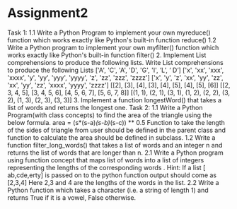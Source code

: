 # Assignment2
Task 1:
1.1
Write a Python Program to implement your own myreduce() function which works exactly like
Python's built-in function reduce()
1.2
Write a Python program to implement your own myfilter() function which works exactly like
Python's built-in function filter()
2.
Implement List comprehensions to produce the following lists.
Write List comprehensions to produce the following Lists
['A', 'C', 'A', 'D', 'G', 'I', ’L’, ‘ D’]
['x', 'xx', 'xxx', 'xxxx', 'y', 'yy', 'yyy', 'yyyy', 'z', 'zz', 'zzz', 'zzzz']
['x', 'y', 'z', 'xx', 'yy', 'zz', 'xx', 'yy', 'zz', 'xxxx', 'yyyy', 'zzzz']
[[2], [3], [4], [3], [4], [5], [4], [5], [6]]
[[2, 3, 4, 5], [3, 4, 5, 6], [4, 5, 6, 7], [5, 6, 7, 8]]
[(1, 1), (2, 1), (3, 1), (1, 2), (2, 2), (3, 2), (1, 3), (2, 3), (3, 3)]
3.
Implement a function longestWord() that takes a list of words and returns the longest one.
Task 2:
1.1
Write a Python Program(with class concepts) to find the area of the triangle using the below
formula.
area = (s*(s-a)*(s-b)*(s-c)) ** 0.5
Function to take the length of the sides of triangle from user should be defined in the parent
class and function to calculate the area should be defined in subclass.
1.2
Write a function filter_long_words() that takes a list of words and an integer n and returns the list
of words that are longer than n.
2.1
Write a Python program using function concept that maps list of words into a list of integers
representing the lengths of the corresponding words .
Hint: If a list [ ab,cde,erty] is passed on to the python function output should come as [2,3,4]
Here 2,3 and 4 are the lengths of the words in the list.
2.2
Write a Python function which takes a character (i.e. a string of length 1) and returns True if it is
a vowel, False otherwise.
